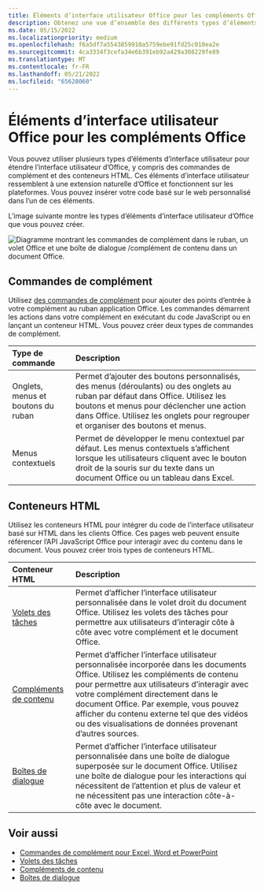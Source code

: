 ```yaml
---
title: Éléments d’interface utilisateur Office pour les compléments Office
description: Obtenez une vue d’ensemble des différents types d’éléments d’interface utilisateur dans un complément Office.
ms.date: 05/15/2022
ms.localizationpriority: medium
ms.openlocfilehash: f6a5df7a5543859910a5759ebe91fd25c010ea2e
ms.sourcegitcommit: 4ca3334f3cefa34e6b391eb92a429a308229fe89
ms.translationtype: MT
ms.contentlocale: fr-FR
ms.lasthandoff: 05/21/2022
ms.locfileid: "65628060"
---
```

# <a name="office-ui-elements-for-office-add-ins"></a>Éléments d’interface utilisateur Office pour les compléments Office

Vous pouvez utiliser plusieurs types d’éléments d’interface utilisateur pour étendre l’interface utilisateur d’Office, y compris des commandes de complément et des conteneurs HTML. Ces éléments d’interface utilisateur ressemblent à une extension naturelle d’Office et fonctionnent sur les plateformes. Vous pouvez insérer votre code basé sur le web personnalisé dans l’un de ces éléments.

L’image suivante montre les types d’éléments d’interface utilisateur d’Office que vous pouvez créer.

![Diagramme montrant les commandes de complément dans le ruban, un volet Office et une boîte de dialogue /complément de contenu dans un document Office.](../images/add-in-ui-elements.png)

## <a name="add-in-commands"></a>Commandes de complément

Utilisez [des commandes de complément](add-in-commands.md) pour ajouter des points d’entrée à votre complément au ruban application Office. Les commandes démarrent les actions dans votre complément en exécutant du code JavaScript ou en lançant un conteneur HTML. Vous pouvez créer deux types de commandes de complément.

|Type de commande|Description|
|:---------------|:--------------|
|Onglets, menus et boutons du ruban|Permet d’ajouter des boutons personnalisés, des menus (déroulants) ou des onglets au ruban par défaut dans Office. Utilisez les boutons et menus pour déclencher une action dans Office. Utilisez les onglets pour regrouper et organiser des boutons et menus.|
|Menus contextuels| Permet de développer le menu contextuel par défaut. Les menus contextuels s’affichent lorsque les utilisateurs cliquent avec le bouton droit de la souris sur du texte dans un document Office ou un tableau dans Excel.|

## <a name="html-containers"></a>Conteneurs HTML

Utilisez les conteneurs HTML pour intégrer du code de l’interface utilisateur basé sur HTML dans les clients Office. Ces pages web peuvent ensuite référencer l’API JavaScript Office pour interagir avec du contenu dans le document. Vous pouvez créer trois types de conteneurs HTML.

|Conteneur HTML|Description|
|:-----------------|:--------------|
|[Volets des tâches](task-pane-add-ins.md)|Permet d’afficher l’interface utilisateur personnalisée dans le volet droit du document Office. Utilisez les volets des tâches pour permettre aux utilisateurs d’interagir côte à côte avec votre complément et le document Office.|
|[Compléments de contenu](content-add-ins.md)|Permet d’afficher l’interface utilisateur personnalisée incorporée dans les documents Office. Utilisez les compléments de contenu pour permettre aux utilisateurs d’interagir avec votre complément directement dans le document Office. Par exemple, vous pouvez afficher du contenu externe tel que des vidéos ou des visualisations de données provenant d’autres sources. |
|[Boîtes de dialogue](../develop/dialog-api-in-office-add-ins.md)|Permet d’afficher l’interface utilisateur personnalisée dans une boîte de dialogue superposée sur le document Office. Utilisez une boîte de dialogue pour les interactions qui nécessitent de l’attention et plus de valeur et ne nécessitent pas une interaction côte-à-côte avec le document.|

## <a name="see-also"></a>Voir aussi

- [Commandes de complément pour Excel, Word et PowerPoint](add-in-commands.md)
- [Volets des tâches](task-pane-add-ins.md)
- [Compléments de contenu](content-add-ins.md)
- [Boîtes de dialogue](../develop/dialog-api-in-office-add-ins.md)
